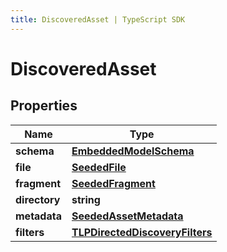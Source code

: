 ```yaml
---
title: DiscoveredAsset | TypeScript SDK
---
```



# DiscoveredAsset



## Properties

Name | Type
------------ | -------------
**schema** | [**EmbeddedModelSchema**](EmbeddedModelSchema)
**file** | [**SeededFile**](SeededFile)
**fragment** | [**SeededFragment**](SeededFragment)
**directory** | **string**
**metadata** | [**SeededAssetMetadata**](SeededAssetMetadata)
**filters** | [**TLPDirectedDiscoveryFilters**](TLPDirectedDiscoveryFilters)


